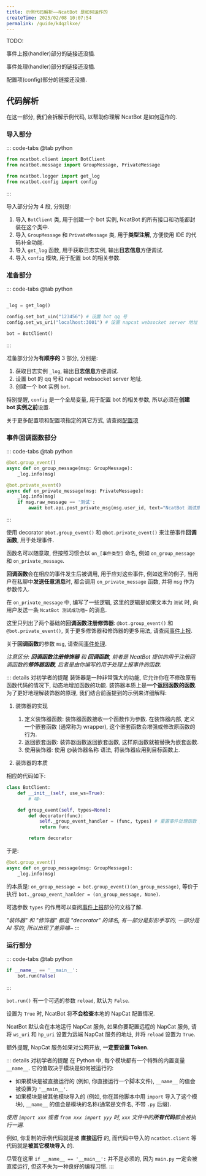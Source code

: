 ```yaml
---
title: 示例代码解析——NcatBot 是如何运作的 
createTime: 2025/02/08 10:07:54
permalink: /guide/k4qzlkxe/
---
```


TODO:
 
事件上报(handler)部分的链接还没插.

事件处理(handler)部分的链接还没插.

配置项(config)部分的链接还没插.

## 代码解析

在这一部分, 我们会拆解示例代码, 以帮助你理解 NcatBot 是如何运作的.

### 导入部分

::: code-tabs
@tab python
```python
from ncatbot.client import BotClient
from ncatbot.message import GroupMessage, PrivateMessage

from ncatbot.logger import get_log
from ncatbot.config import config
```
:::

导入部分分为 4 段, 分别是:

1. 导入 `BotClient` 类, 用于创建一个 bot 实例, NcatBot 的所有接口和功能都封装在这个类中.
2. 导入 `GroupMessage` 和 `PrivateMessage` 类, 用于**类型注解**, 方便使用 IDE 的代码补全功能.
3. 导入 `get_log` 函数, 用于获取日志实例, 输出**日志信息**方便调试.
4. 导入 `config` 模块, 用于配置 bot 的相关参数.

### 准备部分

::: code-tabs
@tab python
```python

_log = get_log()

config.set_bot_uin("123456") # 设置 bot qq 号
config.set_ws_uri("localhost:3001") # 设置 napcat websocket server 地址

bot = BotClient()
```
:::

准备部分分为**有顺序的** 3 部分, 分别是:

1. 获取日志实例 `_log`, 输出**日志信息**方便调试.
2. 设置 bot 的 qq 号和 napcat websocket server 地址.
3. 创建一个 bot 实例 `bot`.

特别提醒, `config` 是一个全局变量, 用于配置 bot 的相关参数, 所以必须在**创建 bot 实例之前**设置.

关于更多配置项和配置项指定的其它方式, 请查阅[配置项](xxx)

### 事件回调函数部分

::: code-tabs
@tab python
```python
@bot.group_event()
async def on_group_message(msg: GroupMessage):
    _log.info(msg)

@bot.private_event()
async def on_private_message(msg: PrivateMessage):
    _log.info(msg)
    if msg.raw_message == '测试':
        await bot.api.post_private_msg(msg.user_id, text="NcatBot 测试成功喵~")
```
:::

使用 decorator `@bot.group_event()` 和 `@bot.private_event()` 来注册事件**回调函数**, 用于处理事件.

函数名可以随意取, 但按照习惯会以 `on_[事件类型]` 命名, 例如 `on_group_message` 和 `on_private_message`.

**回调函数**会在相应的事件发生后被调用, 用于应对这些事件, 例如这里的例子, 当用户在私聊中**发送任意消息**时, 都会调用 `on_private_message` 函数, 并将 `msg` 作为参数传入.

在 `on_private_message` 中, 编写了一些逻辑, 这里的逻辑是如果文本为 `测试` 时, 向用户发送一条 `NcatBot 测试成功喵~` 的消息.

这里只列出了两个基础的**回调函数注册修饰器**: `@bot.group_event()` 和 `@bot.private_event()`, 关于更多修饰器和修饰器的更多用法, 请查阅[事件上报](xxx).

关于**回调函数**的参数 `msg`, 请查阅[事件处理](xxx).

*注意区分: **回调函数注册修饰器** 和 **回调函数**, 前者是 NcatBot 提供的用于注册回调函数的**修饰器函数**, 后者是由你编写的用于处理上报事件的函数.*

::: details 对初学者的提醒
装饰器是一种非常强大的功能, 它允许你在不修改原有函数代码的情况下, 动态地增加函数的功能. 装饰器本质上是**一个返回函数的函数**. 为了更好地理解装饰器的原理, 我们结合前面提到的示例来详细解释:

1. 装饰器的实现
    1. 定义装饰器函数:
        装饰器函数接收一个函数作为参数.
        在装饰器内部, 定义一个嵌套函数 (通常称为 wrapper), 这个嵌套函数会增强或修改原函数的行为.
    2. 返回嵌套函数:
        装饰器函数返回嵌套函数, 这样原函数就被替换为嵌套函数.
    3. 使用装饰器:
        使用 @装饰器名称 语法, 将装饰器应用到目标函数上.

2. 装饰器的本质

相应的代码如下:

```python
class BotClient:
    def __init__(self, use_ws=True):
        # 喵~

    def group_event(self, types=None):
        def decorator(func):
            self._group_event_handler = (func, types) # 重置事件处理函数 _group_event_handler 为你的回调函数
            return func

        return decorator
```

于是:

```python
@bot.group_event()
async def on_group_message(msg: GroupMessage):
    _log.info(msg)
```

的本质是: `on_group_message = bot.group_event()(on_group_message)`, 等价于执行 `bot._group_event_hanlder = (on_group_message, None)`.

可选参数 `types` 的作用可以查阅[事件上报]()部分的文档了解.


*"装饰器" 和 "修饰器" 都是 "decorator" 的译名, 有一部分是彭彭手写的, 一部分是 AI 写的, 所以出现了差异喵~*
:::

### 运行部分

::: code-tabs
@tab python
```python
if __name__ == '__main__':
    bot.run(False)
```
:::

`bot.run()` 有一个可选的参数 `reload`, 默认为 `False`.

设置为 `True` 时, NcatBot 将**不会检查**本地的 NapCat 配置情况.

NcatBot 默认会在本地运行 NapCat 服务, 如果你要配置远程的 NapCat 服务, 请将 `ws_uri` 和 `hp_uri` 设置为远端 NapCat 服务的地址, 并将 `reload` 设置为 `True`.

额外提醒, NapCat 服务如果对公网开放, **一定要设置 Token**.

::: details 对初学者的提醒
在 Python 中, 每个模块都有一个特殊的内置变量 `__name__`. 它的值取决于模块是如何被运行的:

- 如果模块是被直接运行的 (例如, 你直接运行一个脚本文件), `__name__` 的值会被设置为 `'__main__'`.
- 如果模块是被其他模块导入的 (例如, 你在其他脚本中用 `import` 导入了这个模块), `__name__` 的值会是模块的名称(通常是文件名, 不带 `.py` 后缀).

*使用 `import xxx` 或者  `from xxx import yyy` 时, `xxx` 文件中的**所有代码**都会被执行一遍.*

例如, 你复制的示例代码就是被 **直接运行** 的, 而代码中导入的 `ncatbot.client` 等代码就是**被其它模块导入** 的.

尽管在这里 `if __name__ == '__main__':` 并不是必须的, 因为 `main.py` 一定会被直接运行, 但这不失为一种良好的编程习惯.
:::